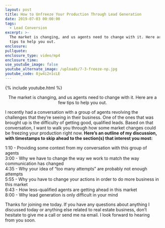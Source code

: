 ```yaml
---
layout: post
title: How to Unfreeze Your Production Through Lead Generation
date: 2019-07-03 00:00:00
tags:
  - Lead Conversion
excerpt: >-
  The market is changing, and us agents need to change with it. Here are a few
  tips to help you out.
enclosure:
pullquote:
enclosure_type: video/mp4
enclosure_time:
use_youtube_image: false
youtube_alternate_image: /uploads/7-3-freeze-np.jpg
youtube_code: 8jw4i2n1cLE
---
```


{% include youtube.html %}

<center>The market is changing, and us agents need to change with it. Here are a few tips to help you out.</center>

I recently had a conversation with a group of agents revolving the challenges that they’re seeing in their business. One of the ones that was brought up is the difficulty of getting good, qualified leads. Based on that conversation, I want to walk you through how some market changes could be freezing your production right now. **Here’s an outline of my discussion, with timestamps to skip ahead to the section(s) that interest you most:**

1:10 - Providing some context from my conversation with this group of agents<br>3:00 - Why we have to change the way we work to match the way communication has changed<br>4:35 - Why your idea of “too many attempts” are probably not enough attempts<br>5:55 - Why you have to change your actions in order to do more business in this market<br>6:43 - How less-qualified agents are getting ahead in this market<br>8:00 - Why lead generation is only difficult in your mind

Thanks for joining me today. If you have any questions about anything I discussed today or anything else related to real estate business, don’t hesitate to give me a call or send me na email. I look forward to hearing from you soon.